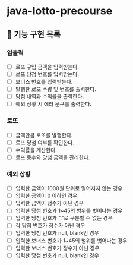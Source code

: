 # java-lotto-precourse

## 📄 기능 구현 목록

### 입출력
- [ ] 로또 구입 금액을 입력받는다.
- [ ] 로또 당첨 번호를 입력받는다.
- [ ] 보너스 번호를 입력받는다.
- [ ] 발행한 로또 수량 및 번호를 출력한다.
- [ ] 당첨 내역과 수익률을 출력한다.
- [ ] 예외 상황 시 에러 문구를 출력한다.

### 로또
- [ ] 금액만큼 로또를 발행한다.
- [ ] 로또 당첨 여부를 확인한다.
- [ ] 수익률을 계산한다.
- [ ] 로또 등수와 당첨 금액을 관리한다.

### 예외 상황
- [ ] 입력한 금액이 1000원 단위로 떨어지지 않는 경우
- [ ] 입력한 금액이 0 이하인 경우
- [ ] 입력한 금액이 정수가 아닌 경우
- [ ] 입력한 당첨 번호가 1~45의 범위를 벗어나는 경우
- [ ] 입력한 당첨 번호가 ","로 구분할 수 없는 경우
- [ ] 각 당첨 번호가 정수가 아닌 경우
- [ ] 입력한 당첨 번호가 null, blank인 경우
- [ ] 입력한 보너스 번호가 1~45의 범위를 벗어나는 경우
- [ ] 입력한 보너스 번호가 정수가 아닌 경우
- [ ] 입력한 당첨 번호가 null, blank인 경우